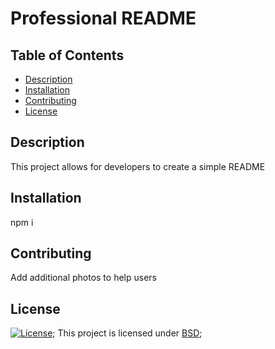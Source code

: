 
  # Professional README
  ## Table of Contents
  - [Description](#Description)
  - [Installation](#Installation)
  - [Contributing](#Contributing)
  - [License](#License)
  
  ## Description
  This project allows for developers to create a simple README
  
  ## Installation
  npm i
  
  ## Contributing
  Add additional photos to help users
  ## License
  [![License](https://img.shields.io/badge/License-BSD_3--Clause-blue.svg)](https://opensource.org/licenses/BSD-3-Clause);
  This project is licensed under [BSD](https://opensource.org/licenses/BSD-3-Clause);
    
